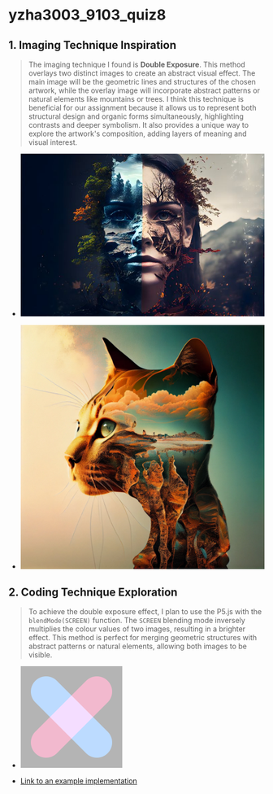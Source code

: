 # yzha3003_9103_quiz8

## 1. Imaging Technique Inspiration
> The imaging technique I found is **Double Exposure**. This method overlays two distinct images to create an abstract visual effect. The main image will be the geometric lines and structures of the chosen artwork, while the overlay image will incorporate abstract patterns or natural elements like mountains or trees. I think this technique is beneficial for our assignment because it allows us to represent both structural design and organic forms simultaneously, highlighting contrasts and deeper symbolism. It also provides a unique way to explore the artwork's composition, adding layers of meaning and visual interest.

- ![First example of double exposure](readmeImages/double_exposure_1.jpg)

- ![Second example of double exposure](readmeImages/double_exposure_2.jpg)

## 2. Coding Technique Exploration
> To achieve the double exposure effect, I plan to use the P5.js with the `blendMode(SCREEN)` function. The `SCREEN` blending mode inversely multiplies the colour values of two images, resulting in a brighter effect. This method is perfect for merging geometric structures with abstract patterns or natural elements, allowing both images to be visible. 

- ![An image of the coding technique](readmeImages/screen.png)

- [Link to an example implementation](https://p5js.org/reference/p5/blendMode/)
